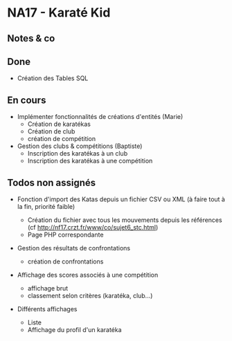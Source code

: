 # NA17 - Karaté Kid

## Notes & co

## Done

* Création des Tables SQL

## En cours

* Implémenter fonctionnalités de créations d'entités (Marie)
	* Création de karatékas
	* Création de club
	* création de compétition
* Gestion des clubs & compétitions (Baptiste)
	* Inscription des karatékas à un club
	* Inscription des karatékas à une compétition

## Todos non assignés

* Fonction d'import des Katas depuis un fichier CSV ou XML (à faire tout à la fin, priorité faible)
	* Création du fichier avec tous les mouvements depuis les références (cf http://nf17.crzt.fr/www/co/sujet6_stc.html)
	* Page PHP correspondante

* Gestion des résultats de confrontations
	* création de confrontations

* Affichage des scores associés à une compétition
	* affichage brut
	* classement selon critères (karatéka, club...)

* Différents affichages
	* Liste 
	* Affichage du profil d'un karatéka
